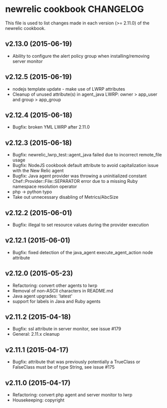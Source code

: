 # newrelic cookbook CHANGELOG

This file is used to list changes made in each version (>= 2.11.0) of the newrelic cookbook.

## v2.13.0 (2015-06-19)

- Ability to configure the alert policy group when installing/removing server monitor

## v2.12.5 (2015-06-19)

- nodejs template update - make use of LWRP attributes
- Cleanup of unused attribute(s) in agent_java LWRP: owner > app_user and group > app_group

## v2.12.4 (2015-06-18)

- Bugfix: broken YML LWRP after 2.11.0

## v2.12.3 (2015-06-18)

- Bugfix: newrelic_lwrp_test::agent_java failed due to incorrect remote_file usage
- Bugfix: NodeJS cookbook default attribute to avoid capitalization issue with the New Relic agent
- Bugfix: Java agent provider was throwing a uninitialized constant Chef::Provider::File::SEPARATOR error due to a missing Ruby namespace resolution operator
- php -> python typo
- Take out unnecessary disabling of Metrics/AbcSize

## v2.12.2 (2015-06-01)

- Bugfix: illegal to set resource values during the provider execution

## v2.12.1 (2015-06-01)

- Bugfix: fixed detection of the java_agent execute_agent_action node attribute

## v2.12.0 (2015-05-23)

- Refactoring: convert other agents to lwrp
- Removal of non-ASCII characters in README.md
- Java agent upgrades: 'latest'
- support for labels in Java and Ruby agents

## v2.11.2 (2015-04-18)

- Bugfix: ssl attribute in server monitor, see issue #179
- General: 2.11.x cleanup

## v2.11.1 (2015-04-17)

- Bugfix: attribute that was previously potentially a TrueClass or FalseClass must be of type String, see issue #175

## v2.11.0 (2015-04-17)

- Refactoring: convert php agent and server monitor to lwrp
- Housekeeping: copyright
